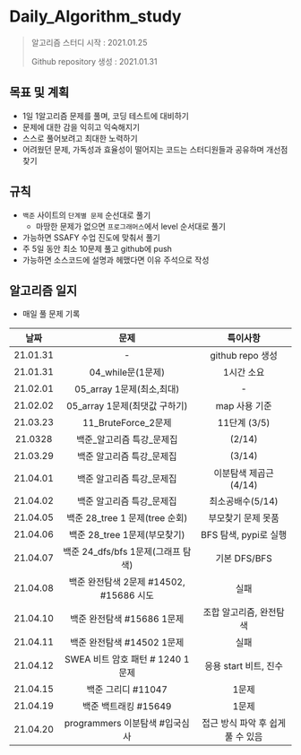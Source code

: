 # Daily_Algorithm_study

> 알고리즘 스터디 시작 : 2021.01.25
>
> Github repository 생성 : 2021.01.31



## 목표 및 계획

- 1일 1알고리즘 문제를 풀며, 코딩 테스트에 대비하기
- 문제에 대한 감을 익히고 익숙해지기
- 스스로 풀어보려고 최대한 노력하기
- 어려웠던 문제, 가독성과 효율성이 떨어지는 코드는 스터디원들과 공유하며 개선점 찾기



## 규칙

- `백준` 사이트의 `단계별 문제` 순선대로 풀기
  - 마땅한 문제가 없으면 `프로그래머스`에서 level 순서대로 풀기
- 가능하면 SSAFY 수업 진도에 맞춰서 풀기
- 주 5일 동안 최소 10문제 풀고 github에 push
- 가능하면 소스코드에 설명과 헤맸다면 이유 주석으로 작성



## 알고리즘 일지

- 매일 풀 문제 기록

|   날짜   |                  문제                   |             특이사항              |
| :------: | :-------------------------------------: | :-------------------------------: |
| 21.01.31 |                    -                    |         github repo 생성          |
| 21.01.31 |            04_while문(1문제)            |            1시간 소요             |
| 21.02.01 |        05_array 1문제(최소,최대)        |                 -                 |
| 21.02.02 |      05_array 1문제(최댓값 구하기)      |           map 사용 기준           |
| 21.03.23 |           11_BruteForce_2문제           |           11단계 (3/5)            |
| 21.0328  |       백준_알고리즘 특강\_문제집        |              (2/14)               |
| 21.03.29 |        백준 알고리즘 특강_문제집        |              (3/14)               |
| 21.04.01 |        백준 알고리즘 특강_문제집        |       이분탐색 제곱근(4/14)       |
| 21.04.02 |        백준 알고리즘 특강_문제집        |         최소공배수(5/14)          |
| 21.04.05 |     백준 28_tree 1 문제(tree 순회)      |        부모찾기 문제 못품         |
| 21.04.06 |      백준 28_tree 1문제(부모찾기)       |       BFS 탐색, pypi로 실행       |
| 21.04.07 |   백준 24_dfs/bfs 1문제(그래프 탐색)    |           기본 DFS/BFS            |
| 21.04.08 | 백준 완전탐색 2문제 #14502, #15686 시도 |               실패                |
| 21.04.10 |       백준 완전탐색 #15686 1문제        |      조합 알고리즘, 완전탐색      |
| 21.04.11 |       백준 완전탐색 #14502 1문제        |               실패                |
| 21.04.12 |    SWEA 비트 암호 패턴 # 1240 1문제     |       응용 start 비트, 진수       |
| 21.04.15 |           백준 그리디 #11047            |               1문제               |
| 21.04.19 |          백준 백트래킹 #15649           |               1문제               |
| 21.04.20 |     programmers 이분탐색 #입국심사      | 접근 방식 파악 후 쉽게 풀 수 있음 |



